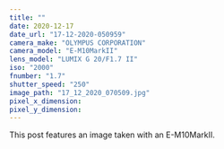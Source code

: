 ```yaml
---
title: ""
date: 2020-12-17
date_url: "17-12-2020-050959"
camera_make: "OLYMPUS CORPORATION"
camera_model: "E-M10MarkII"
lens_model: "LUMIX G 20/F1.7 II"
iso: "2000"
fnumber: "1.7"
shutter_speed: "250"
image_path: "17_12_2020_070509.jpg"
pixel_x_dimension: 
pixel_y_dimension: 
---
```


This post features an image taken with an E-M10MarkII.